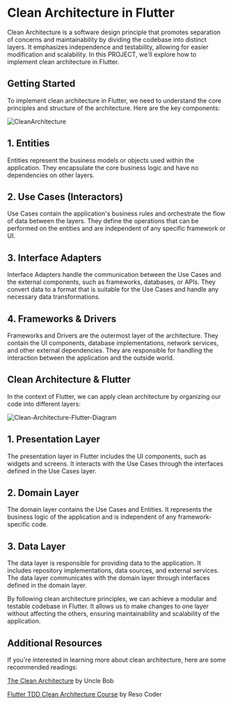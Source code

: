 # Clean Architecture in Flutter

Clean Architecture is a software design principle that promotes separation of concerns and maintainability by dividing the codebase into distinct layers. It emphasizes independence and testability, allowing for easier modification and scalability. In this PROJECT, we'll explore how to implement clean architecture in Flutter.

## Getting Started

To implement clean architecture in Flutter, we need to understand the core principles and structure of the architecture. Here are the key components:

![CleanArchitecture](https://github.com/sikandernoori/clean-architecture/assets/16399272/d41ad279-76f5-4978-b4c2-2d37a44be58b)

## 1. Entities
Entities represent the business models or objects used within the application. They encapsulate the core business logic and have no dependencies on other layers.

## 2. Use Cases (Interactors)
Use Cases contain the application's business rules and orchestrate the flow of data between the layers. They define the operations that can be performed on the entities and are independent of any specific framework or UI.

## 3. Interface Adapters
Interface Adapters handle the communication between the Use Cases and the external components, such as frameworks, databases, or APIs. They convert data to a format that is suitable for the Use Cases and handle any necessary data transformations.

## 4. Frameworks & Drivers
Frameworks and Drivers are the outermost layer of the architecture. They contain the UI components, database implementations, network services, and other external dependencies. They are responsible for handling the interaction between the application and the outside world.

## Clean Architecture & Flutter
In the context of Flutter, we can apply clean architecture by organizing our code into different layers:

![Clean-Architecture-Flutter-Diagram](https://github.com/sikandernoori/clean-architecture/assets/16399272/e505b780-2579-4f61-8b46-e73dbe2eb277)

## 1. Presentation Layer
The presentation layer in Flutter includes the UI components, such as widgets and screens. It interacts with the Use Cases through the interfaces defined in the Use Cases layer.

## 2. Domain Layer
The domain layer contains the Use Cases and Entities. It represents the business logic of the application and is independent of any framework-specific code.

## 3. Data Layer
The data layer is responsible for providing data to the application. It includes repository implementations, data sources, and external services. The data layer communicates with the domain layer through interfaces defined in the domain layer.

By following clean architecture principles, we can achieve a modular and testable codebase in Flutter. It allows us to make changes to one layer without affecting the others, ensuring maintainability and scalability of the application.

## Additional Resources
If you're interested in learning more about clean architecture, here are some recommended readings:

[The Clean Architecture](https://blog.cleancoder.com/uncle-bob/2012/08/13/the-clean-architecture.html) by Uncle Bob

[Flutter TDD Clean Architecture Course](https://blog.cleancoder.com/uncle-bob/2012/08/13/the-clean-architecture.html) by Reso Coder
